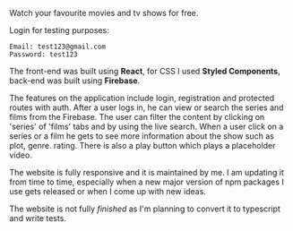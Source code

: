 Watch your favourite movies and tv shows for free.

Login for testing purposes:

    Email: test123@gmail.com 
    Password: test123

The front-end was built using **React**, for CSS I used **Styled Components**, back-end was built using **Firebase**.

The features on the application include login, registration and protected routes with auth. After a user logs in, he can view or search the series and films from the Firebase. The user can filter the content by clicking on 'series' of 'films' tabs and by using the live search. When a user click on a series or a film he gets to see more information about the show such as plot, genre. rating. There is also a play button which plays a placeholder video.

The website is fully responsive and it is maintained by me. I am updating it from time to time, especially when a new major version of npm packages I use gets released or when I come up with new ideas.

The website is not fully *finished* as I'm planning to convert it to typescript and write tests.